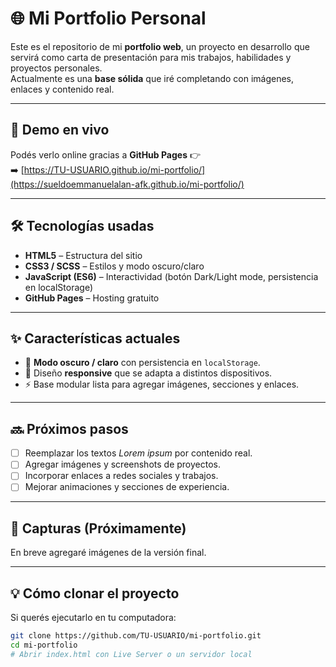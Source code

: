 # 🌐 Mi Portfolio Personal

Este es el repositorio de mi **portfolio web**, un proyecto en desarrollo que servirá como carta de presentación para mis trabajos, habilidades y proyectos personales.  
Actualmente es una **base sólida** que iré completando con imágenes, enlaces y contenido real.

---

## 🚀 Demo en vivo
Podés verlo online gracias a **GitHub Pages** 👉  
➡️ [https://TU-USUARIO.github.io/mi-portfolio/](https://sueldoemmanuelalan-afk.github.io/mi-portfolio/)



---

## 🛠️ Tecnologías usadas
- **HTML5** – Estructura del sitio
- **CSS3 / SCSS** – Estilos y modo oscuro/claro
- **JavaScript (ES6)** – Interactividad (botón Dark/Light mode, persistencia en localStorage)
- **GitHub Pages** – Hosting gratuito

---

## ✨ Características actuales
- 🌙 **Modo oscuro / claro** con persistencia en `localStorage`.
- 📱 Diseño **responsive** que se adapta a distintos dispositivos.
- ⚡ Base modular lista para agregar imágenes, secciones y enlaces.

---

## 🔜 Próximos pasos
- [ ] Reemplazar los textos *Lorem ipsum* por contenido real.
- [ ] Agregar imágenes y screenshots de proyectos.
- [ ] Incorporar enlaces a redes sociales y trabajos.
- [ ] Mejorar animaciones y secciones de experiencia.

---

## 📸 Capturas (Próximamente)
En breve agregaré imágenes de la versión final.

---

## 💡 Cómo clonar el proyecto
Si querés ejecutarlo en tu computadora:
```bash
git clone https://github.com/TU-USUARIO/mi-portfolio.git
cd mi-portfolio
# Abrir index.html con Live Server o un servidor local

